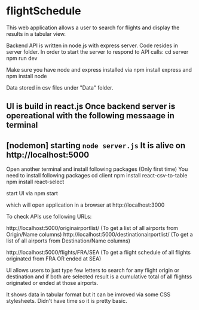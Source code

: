 # flightSchedule
This web application allows a user to search for flights and display the results in a tabular view.

Backend API is written in node.js with express server. Code resides in server folder.
In order to start the server to respond to API calls: 
  cd server
  npm run dev
  
Make sure you have node and express installed via npm install express and npm install node

Data stored in csv files under "Data" folder.

UI is build in react.js
Once backend server is opereational with the following messaage in terminal
--------------
[nodemon] starting `node server.js`
It is alive on http://localhost:5000
--------------

Open another terminal and install following packages (Only first time)
You need to install following packages 
  cd client
  npm install react-csv-to-table
  npm install  react-select

start UI via 
  npm start 

which will open application in a browser at http://localhost:3000

To check APIs use following URLs:

http://localhost:5000/originairportlist/ (To get a list of all airports from Origin/Name columns)
http://localhost:5000/destinationairportlist/ (To get a list of all airports from Destination/Name columns)

http://localhost:5000/flights/FRA/SEA  (To get a flight schedule of all flights originated from FRA OR ended at SEA)
                                        
UI allows users to just type few letters to search for any flight origin or destination and if both are selected result is a cumulative total of all flightss originated or ended at those airports. 

It shows data in tabular format but it can be imroved via some CSS stylesheets. Didn't have time so it is pretty basic.


